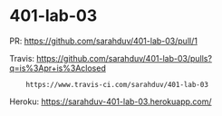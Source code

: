 # 401-lab-03

PR: https://github.com/sarahduv/401-lab-03/pull/1

Travis: https://github.com/sarahduv/401-lab-03/pulls?q=is%3Apr+is%3Aclosed

        https://www.travis-ci.com/sarahduv/401-lab-03
        
Heroku: https://sarahduv-401-lab-03.herokuapp.com/
